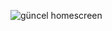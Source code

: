 ![güncel homescreen](https://github.com/user-attachments/assets/98e4e85f-9851-4f5c-a252-736904b43d00)
